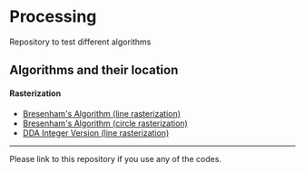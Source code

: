 # Processing
Repository to test different algorithms

## Algorithms and their location

#### Rasterization

- [Bresenham's Algorithm (line rasterization)](algorithms/rasterization/bresenham_line)
- [Bresenham's Algorithm (circle rasterization)](algorithms/rasterization/bresenham_circle)
- [DDA Integer Version (line rasterization)](algorithms/rasterization/dda_integer)

---

Please link to this repository if you use any of the codes.